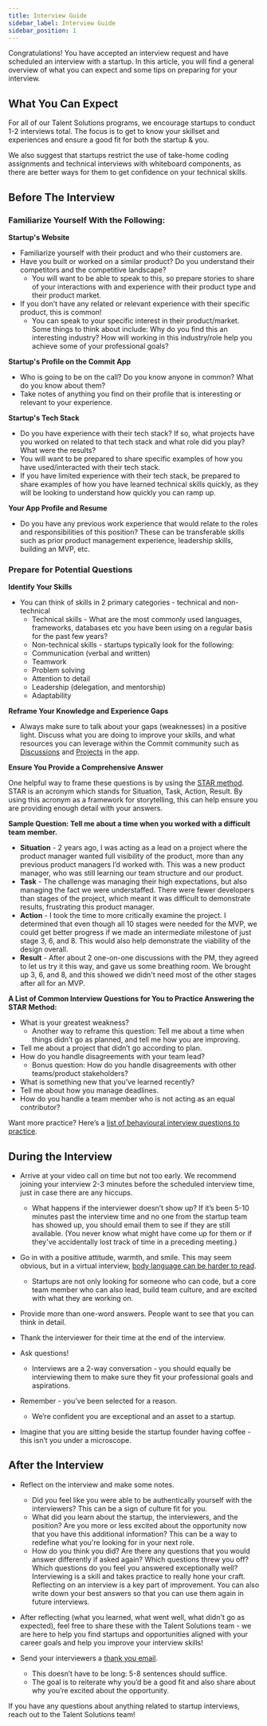 ```yaml
---
title: Interview Guide
sidebar_label: Interview Guide
sidebar_position: 1
---
```


Congratulations! You have accepted an interview request and have scheduled an interview with a startup.
In this article, you will find a general overview of what you can expect and some tips on preparing for your interview.

## What You Can Expect

For all of our Talent Solutions programs, we encourage startups to conduct 1-2 interviews total. The focus is to get to know your skillset and experiences and ensure a good fit for both the startup & you.

We also suggest that startups restrict the use of take-home coding assignments and technical interviews with whiteboard components, as there are better ways for them to get confidence on your technical skills. 

## Before The Interview

### Familiarize Yourself With the Following:

**Startup's Website**

- Familiarize yourself with their product and who their customers are.
- Have you built or worked on a similar product? Do you understand their competitors and the competitive landscape? 
  - You will want to be able to speak to this, so prepare stories to share of your interactions with and experience with their product type and their product market.
- If you don’t have any related or relevant experience with their specific product, this is common!
  - You can speak to your specific interest in their product/market. Some things to think about include: Why do you find this an interesting industry? How will working in this industry/role help you achieve some of your professional goals? 
  
**Startup's Profile on the Commit App**

- Who is going to be on the call? Do you know anyone in common? What do you know about them? 
- Take notes of anything you find on their profile that is interesting or relevant to your experience. 
 
**Startup's Tech Stack**

- Do you have experience with their tech stack? If so, what projects have you worked on related to that tech stack and what role did you play? What were the results?
- You will want to be prepared to share specific examples of how you have used/interacted with their tech stack.  
- If you have limited experience with their tech stack, be prepared to share examples of how you have learned technical skills quickly, as they will be looking to understand how quickly you can ramp up. 
 
**Your App Profile and Resume**

- Do you have any previous work experience that would relate to the roles and responsibilities of this position? These can be transferable skills such as prior product management experience, leadership skills, building an MVP, etc. 

### Prepare for Potential Questions

**Identify Your Skills**

- You can think of skills in 2 primary categories - technical and non-technical
  - Technical skills - What are the most commonly used languages, frameworks, databases etc you have been using on a regular basis for the past few years?
  - Non-technical skills - startups typically look for the following:
  - Communication (verbal and written)
  - Teamwork
  - Problem solving
  - Attention to detail
  - Leadership (delegation, and mentorship) 
  - Adaptability 

**Reframe Your Knowledge and Experience Gaps**

- Always make sure to talk about your gaps (weaknesses) in a positive light. Discuss what you are doing to improve your skills, and what resources you can leverage within the Commit community such as [Discussions](https://app.commit.dev/discussions) and [Projects](https://app.commit.dev/projects) in the app. 

**Ensure You Provide a Comprehensive Answer**

One helpful way to frame these questions is by using the [STAR method](https://careerkarma.com/blog/star-interview-method/). STAR is an acronym which stands for Situation, Task, Action, Result. By using this acronym as a framework for storytelling, this can help ensure you are providing enough detail with your answers.

**Sample Question: Tell me about a time when you worked with a difficult team member.**

- **Situation** - 2 years ago, I was acting as a lead on a project where the product manager wanted full visibility of the product, more than any previous product managers I’d worked with. This was a new product manager, who was still learning our team structure and our product.  
- **Task** - The challenge was managing their high expectations, but also managing the fact we were understaffed. There were fewer developers than stages of the project, which meant it was difficult to demonstrate results, frustrating this product manager. 
- **Action** - I took the time to more critically examine the project. I determined that even though all 10 stages were needed for the MVP, we could get better progress if we made an intermediate milestone of just stage 3, 6, and 8. This would also help demonstrate the viability of the design overall.
- **Result** - After about 2 one-on-one discussions with the PM, they agreed to let us try it this way, and gave us some breathing room. We brought up 3, 6, and 8, and this showed we didn't need most of the other stages after all for an MVP.
 
**A List of Common Interview Questions for You to Practice Answering the STAR Method:**

- What is your greatest weakness?
  - Another way to reframe this question: Tell me about a time when things didn’t go as planned, and tell me how you are improving. 
- Tell me about a project that didn’t go according to plan.
- How do you handle disagreements with your team lead?
  - Bonus question: How do you handle disagreements with other teams/product stakeholders?
- What is something new that you’ve learned recently?
- Tell me about how you manage deadlines. 
- How do you handle a team member who is not acting as an equal contributor?
 
Want more practice? Here’s a [list of behavioural interview questions to practice](https://resources.biginterview.com/blog/behavioral-interview-questions/).

## During the Interview

- Arrive at your video call on time but not too early. We recommend joining your interview 2-3 minutes before the scheduled interview time, just in case there are any hiccups. 
  - What happens if the interviewer doesn’t show up? If it’s been 5-10 minutes past the interview time and no one from the startup team has showed up, you should email them to see if they are still available. (You never know what might have come up for them or if they've accidentally lost track of time in a preceding meeting.)  
- Go in with a positive attitude, warmth, and smile. This may seem obvious, but in a virtual interview, [body language can be harder to read](https://recruitingdaily.com/how-employers-can-read-virtual-body-language-while-hiring/).  
  - Startups are not only looking for someone who can code, but a core team member who can also lead, build team culture, and are excited with what they are working on. 

- Provide more than one-word answers. People want to see that you can think in detail. 
- Thank the interviewer for their time at the end of the interview.  

- Ask questions! 
  - Interviews are a 2-way conversation - you should equally be interviewing them to make sure they fit your professional goals and aspirations. 
- Remember - you’ve been selected for a reason. 
  - We’re confident you are exceptional and an asset to a startup. 
- Imagine that you are sitting beside the startup founder having coffee - this isn’t you under a microscope.

## After the Interview

- Reflect on the interview and make some notes.
  - Did you feel like you were able to be authentically yourself with the interviewers? This can be a sign of culture fit for you.
  - What did you learn about the startup, the interviewers, and the position? Are you more or less excited about the opportunity now that you have this additional information? This can be a way to redefine what you're looking for in your next role.
  - How do you think you did? Are there any questions that you would answer differently if asked again? Which questions threw you off? Which questions do you feel you answered exceptionally well? Interviewing is a skill and takes practice to really hone your craft. Reflecting on an interview is a key part of improvement. You can also write down your best answers so that you can use them again in future interviews.
- After reflecting (what you learned, what went well, what didn't go as expected), feel free to share these with the Talent Solutions team - we are here to help you find startups and opportunities aligned with your career goals and help you improve your interview skills! 

- Send your interviewers a [thank you email](https://www.algrim.co/264-thank-you-email-after-interview).
  - This doesn’t have to be long: 5-8 sentences should suffice.
  - The goal is to reiterate why you’d be a good fit and also share about why you’re excited about the opportunity.

If you have any questions about anything related to startup interviews, reach out to the Talent Solutions team!
